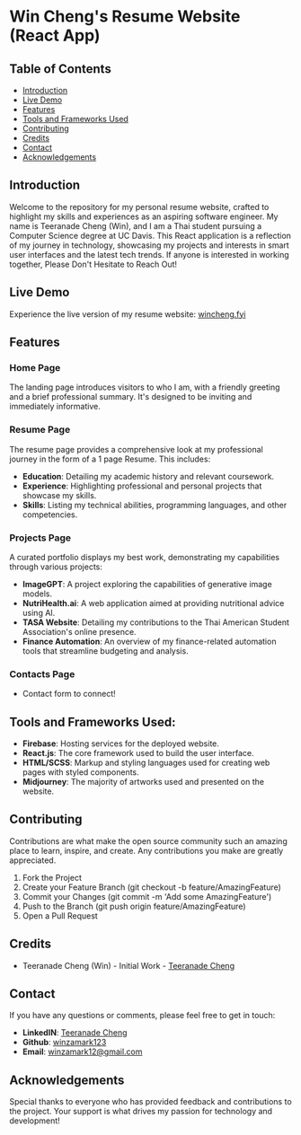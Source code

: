 # Win Cheng's Resume Website (React App) 

## Table of Contents
- [Introduction](#introduction)
- [Live Demo](#live-demo)
- [Features](#features)
- [Tools and Frameworks Used](#tools-and-frameworks-used)
- [Contributing](#contributing)
- [Credits](#credits)
- [Contact](#contact)
- [Acknowledgements](#acknowledgements)


## Introduction
Welcome to the repository for my personal resume website, crafted to highlight my skills and experiences as an aspiring software engineer. My name is Teeranade Cheng (Win), and I am a Thai student pursuing a Computer Science degree at UC Davis. This React application is a reflection of my journey in technology, showcasing my projects and interests in smart user interfaces and the latest tech trends. If anyone is interested in working together, Please Don't Hesitate to Reach Out!

## Live Demo 
Experience the live version of my resume website: <a href="https://wincheng.fyi/" target = "_blank"> wincheng.fyi </a>

## Features

### Home Page
The landing page introduces visitors to who I am, with a friendly greeting and a brief professional summary. It's designed to be inviting and immediately informative.


### Resume Page
The resume page provides a comprehensive look at my professional journey in the form of a 1 page Resume. This includes:

- **Education**: Detailing my academic history and relevant coursework.
- **Experience**: Highlighting professional and personal projects that showcase my skills.
- **Skills**: Listing my technical abilities, programming languages, and other competencies.


### Projects Page
A curated portfolio displays my best work, demonstrating my capabilities through various projects:

- **ImageGPT**: A project exploring the capabilities of generative image models.
- **NutriHealth.ai**: A web application aimed at providing nutritional advice using AI.
- **TASA Website**: Detailing my contributions to the Thai American Student Association's online presence.
- **Finance Automation**: An overview of my finance-related automation tools that streamline budgeting and analysis.

### Contacts Page
- Contact form to connect!

## Tools and Frameworks Used:
- **Firebase**: Hosting services for the deployed website.
- **React.js**: The core framework used to build the user interface.
- **HTML/SCSS**: Markup and styling languages used for creating web pages with styled components.
- **Midjourney**: The majority of artworks used and presented on the website. 

## Contributing
Contributions are what make the open source community such an amazing place to learn, inspire, and create. Any contributions you make are greatly appreciated.

1. Fork the Project
2. Create your Feature Branch (git checkout -b feature/AmazingFeature)
3. Commit your Changes (git commit -m 'Add some AmazingFeature')
4. Push to the Branch (git push origin feature/AmazingFeature)
5. Open a Pull Request

## Credits
- Teeranade Cheng (Win) - Initial Work - [Teeranade Cheng](#contact)

## Contact
If you have any questions or comments, please feel free to get in touch:
- **LinkedIN**: <a href="https://www.linkedin.com/in/teeranade-cheng/" target = "_blank"> Teeranade Cheng </a>
- **Github**: <a href="https://github.com/winzamark123/" target = "_blank">winzamark123 </a>
- **Email**: winzamark12@gmail.com

## Acknowledgements
Special thanks to everyone who has provided feedback and contributions to the project. Your support is what drives my passion for technology and development!


 
